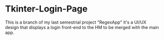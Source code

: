 # Tkinter-Login-Page
 
 This is a branch of my last semestrial project "RegexApp" it's a UI/UX design that displays a login front-end to the HM to be merged with the main app.
